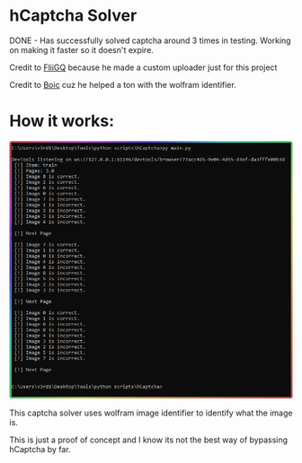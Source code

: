 # hCaptcha Solver
DONE - Has successfully solved captcha around 3 times in testing. Working on making it faster so it doesn't expire.

Credit to <a href="https://github.com/FliiGQ">FliiGQ</a> because he made a custom uploader just for this project

Credit to <a href="https://discord.com/users/568577678140112900">Boic</a> cuz he helped a ton with the wolfram identifier.

# How it works:

![Screenshot](cmd_6snicOamnT.png)

This captcha solver uses wolfram image identifier to identify what the image is.

This is just a proof of concept and I know its not the best way of bypassing hCaptcha by far.
